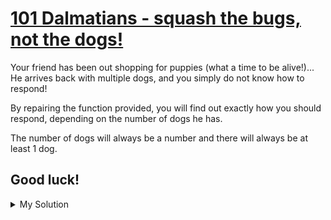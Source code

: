 # [101 Dalmatians - squash the bugs, not the dogs!](https://www.codewars.com/kata/56f6919a6b88de18ff000b36)

Your friend has been out shopping for puppies (what a time to be alive!)... He arrives back with multiple dogs, and you
simply do not know how to respond!

By repairing the function provided, you will find out exactly how you should respond, depending on the number of dogs he
has.

The number of dogs will always be a number and there will always be at least 1 dog.

## Good luck!

<details><summary>My Solution</summary>

```js
function howManyDalmatians(number) {
  const dogs = [
    "Hardly any",
    "More than a handful!",
    "Woah that's a lot of dogs!",
    "101 DALMATIANS!!!",
  ];
  return number === 101
    ? dogs[3]
    : number <= 10
      ? dogs[0]
      : number <= 50
        ? dogs[1]
        : dogs[2];
}
```

</details>
